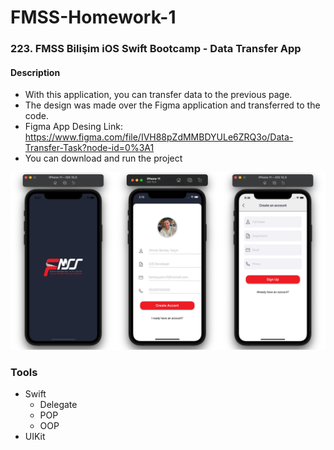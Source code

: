 # FMSS-Homework-1



### 223. FMSS Bilişim iOS Swift Bootcamp - Data Transfer App

#### Description
- With this application, you can transfer data to the previous page.
- The design was made over the Figma application and transferred to the code.
- Figma App Desing Link: https://www.figma.com/file/IVH88pZdMMBDYULe6ZRQ3o/Data-Transfer-Task?node-id=0%3A1
- You can download and run the project

![Simulator](https://github.com/FMSS-IOS-Patika-Bootcamp/homework-1-berkayyalcn21/blob/main/readmePhoto.png)

### Tools

- Swift
  - Delegate
  - POP
  - OOP
- UIKit

